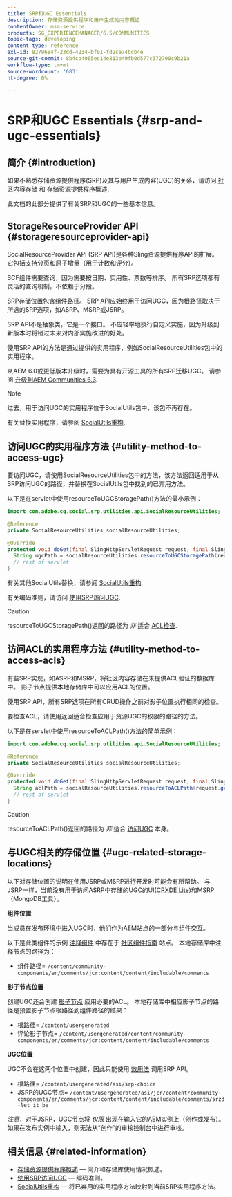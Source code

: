 ```yaml
---
title: SRP和UGC Essentials
description: 存储资源提供程序和用户生成的内容概述
contentOwner: msm-service
products: SG_EXPERIENCEMANAGER/6.5/COMMUNITIES
topic-tags: developing
content-type: reference
exl-id: 8279684f-23dd-4234-bf01-fd2ce74bcb4e
source-git-commit: 8b4cb4065ec14e813b49fb0d577c372790c9b21a
workflow-type: tm+mt
source-wordcount: '683'
ht-degree: 0%

---
```


# SRP和UGC Essentials {#srp-and-ugc-essentials}

## 简介 {#introduction}

如果不熟悉存储资源提供程序(SRP)及其与用户生成内容(UGC)的关系，请访问 [社区内容存储](working-with-srp.md) 和 [存储资源提供程序概述](srp.md).

此文档的此部分提供了有关SRP和UGC的一些基本信息。

## StorageResourceProvider API {#storageresourceprovider-api}

SocialResourceProvider API (SRP API)是各种Sling资源提供程序API的扩展。 它包括支持分页和原子增量（用于计数和评分）。

SCF组件需要查询，因为需要按日期、实用性、票数等排序。 所有SRP选项都有灵活的查询机制，不依赖于分段。

SRP存储位置包含组件路径。 SRP API应始终用于访问UGC，因为根路径取决于所选的SRP选项，如ASRP、MSRP或JSRP。

SRP API不是抽象类，它是一个接口。 不应轻率地执行自定义实施，因为升级到新版本时将错过未来对内部实施改进的好处。

使用SRP API的方法是通过提供的实用程序，例如SocialResourceUtilities包中的实用程序。

从AEM 6.0或更低版本升级时，需要为具有开源工具的所有SRP迁移UGC。 请参阅 [升级到AEM Communities 6.3](upgrade.md).

>[!NOTE]
>
>过去，用于访问UGC的实用程序位于SocialUtils包中，该包不再存在。
>
>有关替换实用程序，请参阅 [SocialUtils重构](socialutils.md).

## 访问UGC的实用程序方法 {#utility-method-to-access-ugc}

要访问UGC，请使用SocialResourceUtilities包中的方法，该方法返回适用于从SRP访问UGC的路径，并替换在SocialUtils包中找到的已弃用方法。

以下是在servlet中使用resourceToUGCStoragePath()方法的最小示例：

```java
import com.adobe.cq.social.srp.utilities.api.SocialResourceUtilities;

@Reference
private SocialResourceUtilities socialResourceUtilities;

@Override
protected void doGet(final SlingHttpServletRequest request, final SlingHttpServletResponse response) throws ServletException, IOException {
  String ugcPath = socialResourceUtilities.resourceToUGCStoragePath(request.getResource());
  // rest of servlet
}
```

有关其他SocialUtils替换，请参阅 [SocialUtils重构](socialutils.md).

有关编码准则，请访问 [使用SRP访问UGC](accessing-ugc-with-srp.md).

>[!CAUTION]
>
>resourceToUGCStoragePath()返回的路径为 *非* 适合 [ACL检查](srp.md#for-access-control-acls).

## 访问ACL的实用程序方法 {#utility-method-to-access-acls}

有些SRP实现，如ASRP和MSRP，将社区内容存储在未提供ACL验证的数据库中。 影子节点提供本地存储库中可以应用ACL的位置。

使用SRP API，所有SRP选项在所有CRUD操作之前对影子位置执行相同的检查。

要检查ACL，请使用返回适合检查应用于资源UGC的权限的路径的方法。

以下是在servlet中使用resourceToACLPath()方法的简单示例：

```java
import com.adobe.cq.social.srp.utilities.api.SocialResourceUtilities;

@Reference
private SocialResourceUtilities socialResourceUtilities;

@Override
protected void doGet(final SlingHttpServletRequest request, final SlingHttpServletResponse response) throws ServletException, IOException {
  String aclPath = socialResourceUtilities.resourceToACLPath(request.getResource());
  // rest of servlet
}
```

>[!CAUTION]
>
>resourceToACLPath()返回的路径为 *非* 适合 [访问UGC](#utility-method-to-access-acls) 本身。

## 与UGC相关的存储位置 {#ugc-related-storage-locations}

以下对存储位置的说明在使用JSRP或MSRP进行开发时可能会有所帮助。 与JSRP一样，当前没有用于访问ASRP中存储的UGC的UI([CRXDE Lite](../../help/sites-developing/developing-with-crxde-lite.md))和MSRP （MongoDB工具）。

**组件位置**

当成员在发布环境中进入UGC时，他们作为AEM站点的一部分与组件交互。

以下是此类组件的示例 [注释组件](http://localhost:4502/content/community-components/en/comments.html) 中存在于 [社区组件指南](components-guide.md) 站点。 本地存储库中注释节点的路径为：

* 组件路径= `/content/community-components/en/comments/jcr:content/content/includable/comments`

**影子节点位置**

创建UGC还会创建 [影子节点](srp.md#about-shadow-nodes-in-jcr) 应用必要的ACL。 本地存储库中相应影子节点的路径是预置影子节点根路径到组件路径的结果：

* 根路径= `/content/usergenerated`
* 评论影子节点= `/content/usergenerated/content/community-components/en/comments/jcr:content/content/includable/comments`

**UGC位置**

UGC不会在这两个位置中创建，因此只能使用 [效用法](#utility-method-to-access-ugc) 调用SRP API。

* 根路径= `/content/usergenerated/asi/srp-choice`
* JSRP的UGC节点= `/content/usergenerated/asi/jcr/content/community-components/en/comments/jcr:content/content/includable/comments/srzd-let_it_be_`

*注意*，对于JSRP，UGC节点将 *仅限* 出现在输入它的AEM实例上（创作或发布）。 如果在发布实例中输入，则无法从“创作”的审核控制台中进行审核。

## 相关信息 {#related-information}

* [存储资源提供程序概述](srp.md)  — 简介和存储库使用情况概述。
* [使用SRP访问UGC](accessing-ugc-with-srp.md)  — 编码准则。
* [SocialUtils重构](socialutils.md)  — 将已弃用的实用程序方法映射到当前SRP实用程序方法。
